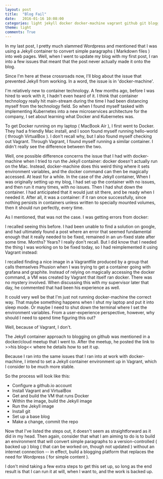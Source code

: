 ```yaml
---
layout: post
title:  "Blog Fail"
date:   2016-01-16 10:08:00
categories: light jekyll docker docker-machine vagrant github git blogging
theme: light
comments: True
---
```



In my last post, I pretty much slammed Wordpress and mentioned that I was using a Jekyll container to convert simple paragraphs ( Markdown files ) into web pages. Well, when I went to update my blog with my first post, I ran into a few issues that meant that the post never actually made it onto the blog.

Since I'm here at these crossroads now, I'll blog about the issue that prevented Jekyll from working. In a word, the issue is in 'docker-machine'.

I'm relatively new to container technology. A few months ago, before I was hired to work with it, I hadn't even heard of it. I think that container technology really hit main-stream during the time I had been distancing myself from the technology field. So when I found myself tasked with implementing Kubernetes into a new microservices architecture for the company, I set about learning what Docker and Kubernetes was.

To get Docker running on my laptop ( MacBook Air ), I first went to Docker. They had a friendly Mac install, and I soon found myself running hello-world ( through VirtualBox ). I don't recall why, but I also found myself checking out Vagrant. Through Vagrant, I found myself running a similar container. I didn't really see the difference between the two.

Well, one possible difference concerns the issue that I had with docker-machine when I tried to run the Jekyll container: docker doesn't actually run on the Mac. Instead, docker-machine does this weird thing where it sets environment variables, and the docker command can then be magically accessed. At least for a while. In the case of the Jekyll container, When I was originally setting up my blog, I had set up the container with no issues, and then run it many times, with no issues. Then I had shut down the container. I had anticipated that it would just sit there, and be ready when I needed it. After all, it was a container: if it ran once successfully, since nothing persists in containers unless written to specially mounted volumes, then it should run perfectly, every time.

As I mentioned, that was not the case. I was getting errors from docker:

<insert errors>

I recalled seeing this before. I had been unable to find a solution on google, and had ultimately found a post where an error that seemed fundamental enough that it really needed to be fixed, remained in an un-fixed state after some time. Months? Years? I really don't recall. But I did know that I needed the thing I was working on to be fixed today, so I had reimplemented it using Vagrant instead:

I recalled finding a nice image in a Vagrantfile produced by a group that calls themselves Phusion when I was trying to get a container going with grafana and graphite. Instead of relying on magically accessing the docker command, a VM was created by Vagrant that itself ran docker. There was no mystery involved. When discussing this with my supervisor later that day, he commented that had been his experience as well.

It could very well be that I'm just not running docker-machine the correct way. That maybe something happens when I shut my laptop and put it into sleep mode. Or maybe I need to shut down the terminal where I set the environment variables. From a user-experience perspective, however, why should I need to spend time figuring this out?

Well, because of Vagrant, I don't.

The Jekyll container approach to blogging on github was mentioned in a docker/cloud meetup that I went to. After the meetup, he posted the link to >>his blog<< where he details how to set it up.

Because I ran into the same issues that I ran into at work with docker-machine, I intend to set a Jekyll container environment up in Vagrant, which I consider to be much more stable.

So the process will look like this:

- Configure a github.io account
- Install Vagrant and VirtualBox
- Get and build the VM that runs Docker
- Within the image, build the Jekyll image
- Run the Jekyll image
- Install git
- Set up a base blog
- Make a change, commit the repo

Now that I've listed the steps out, it doesn't seem as straightforward as it did in my head. Then again, consider that what I am aiming to do is to build an environment that will convert simple paragraphs to a version-controlled ( backed up ) blog ( that can be worked on, though not updated ) without an internet connection -- in effect, build a blogging platform that replaces the need for Wordpress ( for simple content ).

I don't mind taking a few extra steps to get this set up, so long as the end result is that I can run it at will, when I want to, and the work is backed up.